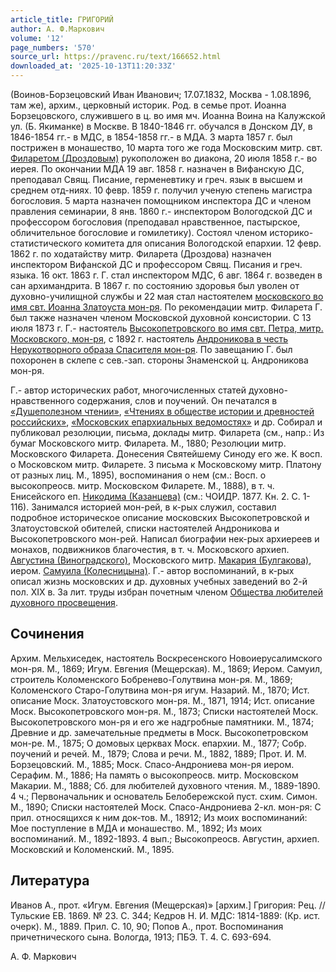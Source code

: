 ```yaml
---
article_title: ГРИГОРИЙ
author: А. Ф.Маркович
volume: '12'
page_numbers: '570'
source_url: https://pravenc.ru/text/166652.html
downloaded_at: '2025-10-13T11:20:33Z'
---
```


(Воинов-Борзецовский Иван Иванович; 17.07.1832, Москва - 1.08.1896, там же), архим., церковный историк. Род. в семье прот. Иоанна Борзецовского, служившего в ц. во имя мч. Иоанна Воина на Калужской ул. (Б. Якиманке) в Москве. В 1840-1846 гг. обучался в Донском ДУ, в 1846-1854 гг.- в МДС, в 1854-1858 гг.- в МДА. 3 марта 1857 г. был пострижен в монашество, 10 марта того же года Московским митр. свт. [Филаретом (Дроздовым)](<https://pravenc.ru/text/Филаретом (Дроздовым).html>) рукоположен во диакона, 20 июля 1858 г.- во иерея. По окончании МДА 19 авг. 1858 г. назначен в Вифанскую ДС, преподавал Свящ. Писание, герменевтику и греч. язык в высшем и среднем отд-ниях. 10 февр. 1859 г. получил ученую степень магистра богословия. 5 марта назначен помощником инспектора ДС и членом правления семинарии, 8 янв. 1860 г.- инспектором Вологодской ДС и профессором богословия (преподавал нравственное, пастырское, обличительное богословие и гомилетику). Состоял членом историко-статистического комитета для описания Вологодской епархии. 12 февр. 1862 г. по ходатайству митр. Филарета (Дроздова) назначен инспектором Вифанской ДС и профессором Свящ. Писания и греч. языка. 16 окт. 1863 г. Г. стал инспектором МДС, 6 авг. 1864 г. возведен в сан архимандрита. В 1867 г. по состоянию здоровья был уволен от духовно-училищной службы и 22 мая стал настоятелем [московского во имя свт. Иоанна Златоуста мон-ря](<https://pravenc.ru/text/московского во имя свт  Иоанна Златоуста мон-ря.html>). По рекомендации митр. Филарета Г. был также назначен членом Московской духовной консистории. С 13 июля 1873 г. Г.- настоятель [Высокопетровского во имя свт. Петра, митр. Московского, мон-ря](<https://pravenc.ru/text/Высокопетровского во имя свт  Петра  митр  Московского  мон-ря.html>), с 1892 г. настоятель [Андроникова в честь Нерукотворного образа Спасителя мон-ря](<https://pravenc.ru/text/Андроникова в честь Нерукотворного образа Спасителя мон-ря.html>). По завещанию Г. был похоронен в склепе с сев.-зап. стороны Знаменской ц. Андроникова мон-ря.

Г.- автор исторических работ, многочисленных статей духовно-нравственного содержания, слов и поучений. Он печатался в [«Душеполезном чтении»](<https://pravenc.ru/text/ Душеполезном чтении .html>), [«Чтениях в обществе истории и древностей российских»](<https://pravenc.ru/text/ Чтениях в обществе истории и древностей российских .html>), [«Московских епархиальных ведомостях»](<https://pravenc.ru/text/ Московских епархиальных ведомостях .html>) и др. Собирал и публиковал резолюции, письма, доклады митр. Филарета (см., напр.: Из бумаг Московского митр. Филарета. М., 1880; Резолюции митр. Московского Филарета. Донесения Святейшему Синоду его же. К восп. о Московском митр. Филарете. 3 письма к Московскому митр. Платону от разных лиц. М., 1895), воспоминания о нем (см.: Восп. о высокопреосв. митр. Московском Филарете. М., 1888), в т. ч. Енисейского еп. [Никодима (Казанцева)](<https://pravenc.ru/text/Никодима (Казанцева).html>) (см.: ЧОИДР. 1877. Кн. 2. С. 1-116). Занимался историей мон-рей, в к-рых служил, составил подробное историческое описание московских Высокопетровской и Златоустовской обителей, списки настоятелей Андроникова и Высокопетровского мон-рей. Написал биографии нек-рых архиереев и монахов, подвижников благочестия, в т. ч. Московского архиеп. [Августина (Виноградского)](https://pravenc.ru/text/Августин.html), Московского митр. [Макария (Булгакова)](<https://pravenc.ru/text/Макария (Булгакова).html>), иером. [Самуила (Колесницына)](<https://pravenc.ru/text/Самуила (Колесницына).html>). Г.- автор воспоминаний, в к-рых описал жизнь московских и др. духовных учебных заведений во 2-й пол. XIX в. За лит. труды избран почетным членом [Общества любителей духовного просвещения](<https://pravenc.ru/text/Общества любителей духовного просвещения.html>).

## Сочинения

Архим. Мельхиседек, настоятель Воскресенского Новоиерусалимского мон-ря. М., 1869; Игум. Евгения (Мещерская). М., 1869; Иером. Самуил, строитель Коломенского Бобренево-Голутвина мон-ря. М., 1869; Коломенского Старо-Голутвина мон-ря игум. Назарий. М., 1870; Ист. описание Моск. Златоустовского мон-ря. М., 1871, 1914; Ист. описание Моск. Высокопетровского мон-ря. М., 1873; Списки настоятелей Моск. Высокопетровского мон-ря и его же надгробные памятники. М., 1874; Древние и др. замечательные предметы в Моск. Высокопетровском мон-ре. М., 1875; О домовых церквах Моск. епархии. М., 1877; Собр. поучений и речей. М., 1879; Слова и речи. М., 1882, 1889; Прот. И. М. Борзецовский. М., 1885; Моск. Спасо-Андрониева мон-ря иером. Серафим. М., 1886; На память о высокопреосв. митр. Московском Макарии. М., 1888; Сб. для любителей духовного чтения. М., 1889-1890. 4 ч.; Первоначальник и основатель Белобережской пуст. схим. Симон. М., 1890; Списки настоятелей Моск. Спасо-Андрониева 2-кл. мон-ря: С прил. относящихся к ним док-тов. М., 18912; Из моих воспоминаний: Мое поступление в МДА и монашество. М., 1892; Из моих воспоминаний. М., 1892-1893. 4 вып.; Высокопреосв. Августин, архиеп. Московский и Коломенский. М., 1895.

## Литература

Иванов А., прот. «Игум. Евгения (Мещерская)» [архим.] Григория: Рец. // Тульские ЕВ. 1869. № 23. С. 344; Кедров Н. И. МДС: 1814-1889: (Кр. ист. очерк). М., 1889. Прил. С. 10, 90; Попов А., прот. Воспоминания причетнического сына. Вологда, 1913; ПБЭ. Т. 4. С. 693-694.

А. Ф.  Маркович
